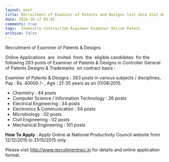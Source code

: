 ```yaml
---
layout: post
title: Recruitment of Examiner of Patents and Designs last date 31st Oct-2015   
date: 2015-10-17 05:45
comments: true
tags:  Chemistry ContractJob Engineer Examiner Online Patent 
archive: false
---
```

Recruitment of Examiner of Patents & Designs  

Online Applications  are  invited  from  the  eligible candidates  for the following 263 posts of Examiner of Patents & Designs in Controller General of Patents Designs & Trademarks  on contract basis :

Examiner of Patents & Designs : 263 posts in various subjects / disciplines, Pay : Rs. 40000  /- , Age : 21-35 years as on 01/08/2015. 

- Chemistry : 44 posts
- Computer Science / Information Technology : 26 posts
- Electrical Engineering : 34 posts
- Electronics & Communication : 54 posts
- Microbiology : 02 posts
- Civil Engineering : 02 posts
- Mechanical Engineering : 101 posts 


**How To Apply** : Apply Online at National Productivity Council website from 12/12/2015 to 31/10/2015 only.  

Please visit <http://www.recruitmentnpc.in>  for details and online application format. 



